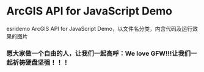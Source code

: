 # ArcGIS API for JavaScript Demo
esridemo
ArcGIS API for JavaScript Demo，以文件名分类，内含代码及运行效果的图片

### 愿大家做一个自由的人，让我们一起高呼：We love GFW!!!让我们一起祈祷硬盘坚强！！！
